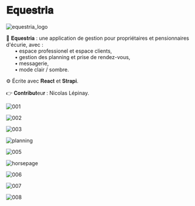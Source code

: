 # 𝐄𝐪𝐮𝐞𝐬𝐭𝐫𝐢𝐚

![equestria_logo](https://user-images.githubusercontent.com/87578863/184410411-be2f2e4f-ca12-4d9c-be0b-217a08be0dcc.png)


🦄 𝐄𝐪𝐮𝐞𝐬𝐭𝐫𝐢𝐚 : une application de gestion pour propriétaires et pensionnaires d'écurie, avec :\
&nbsp;&nbsp;&nbsp;&nbsp;&nbsp;&nbsp;• espace professionel et espace clients,\
&nbsp;&nbsp;&nbsp;&nbsp;&nbsp;&nbsp;• gestion des planning et prise de rendez-vous,\
&nbsp;&nbsp;&nbsp;&nbsp;&nbsp;&nbsp;• messagerie,\
&nbsp;&nbsp;&nbsp;&nbsp;&nbsp;&nbsp;• mode clair / sombre.

⚙️ Écrite avec 𝐑𝐞𝐚𝐜𝐭 et 𝐒𝐭𝐫𝐚𝐩𝐢.

👉 𝐂𝐨𝐧𝐭𝐫𝐢𝐛𝐮𝐭eu𝐫 : Nicolas Lépinay.


![001](https://user-images.githubusercontent.com/87578863/184405524-a5281b62-1238-4834-871b-a705e34ae4c9.gif) 
 
![002](https://user-images.githubusercontent.com/87578863/184407435-e00bb567-7740-4803-9972-3510af2019c5.gif)

![003](https://user-images.githubusercontent.com/87578863/184409082-52402981-8384-4de4-86be-56f38227b88b.jpg)

![planning](https://user-images.githubusercontent.com/87578863/189902099-0fe88873-b61c-4317-960d-018587f9d9da.gif)

![005](https://user-images.githubusercontent.com/87578863/184409091-82920ba0-0914-44fa-96fc-f0040a6eddc3.jpg)

![horsepage](https://user-images.githubusercontent.com/87578863/189904723-c997fdfd-5740-41ff-8582-607e26541afa.gif)

![006](https://user-images.githubusercontent.com/87578863/184409093-5fd82502-d3d8-40d2-869b-8c76c9651793.jpg)

![007](https://user-images.githubusercontent.com/87578863/184409094-a6977c5b-f872-43ea-8dc3-bde99843e372.jpg)

![008](https://user-images.githubusercontent.com/87578863/184409097-b840fd0a-64e8-478f-9f01-11399a900c2a.jpg)
